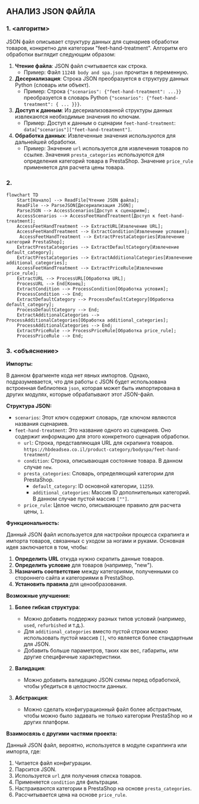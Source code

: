## АНАЛИЗ JSON ФАЙЛА

### 1. <алгоритм>

JSON файл описывает структуру данных для сценариев обработки товаров, конкретно для категории "feet-hand-treatment". Алгоритм его обработки выглядит следующим образом:

1.  **Чтение файла**: JSON файл считывается как строка.
    *   Пример: Файл `11248 body and spa.json` прочитан в переменную.
2.  **Десериализация**: Строка JSON преобразуется в структуру данных Python (словарь или объект).
    *   Пример: Строка `{"scenarios": {"feet-hand-treatment": ...}}` преобразуется в словарь Python `{"scenarios": {"feet-hand-treatment": { ... }}}`.
3.  **Доступ к данным**: Из десериализованной структуры данных извлекаются необходимые значения по ключам.
    *   Пример: Доступ к данным о сценарии `feet-hand-treatment`: `data["scenarios"]["feet-hand-treatment"]`.
4.  **Обработка данных**: Извлеченные значения используются для дальнейшей обработки.
    *   Пример: Значение `url` используется для извлечения товаров по ссылке. Значения `presta_categories` используются для определения категорий товара в PrestaShop. Значение `price_rule` применяется для расчета цены товара.

### 2. <mermaid>

```mermaid
flowchart TD
    Start[Начало] --> ReadFile[Чтение JSON файла];
    ReadFile --> ParseJSON[Десериализация JSON];
    ParseJSON --> AccessScenarios[Доступ к сценариям];
    AccessScenarios --> AccessFeetHandTreatment[Доступ к feet-hand-treatment];
    AccessFeetHandTreatment --> ExtractURL[Извлечение URL];
    AccessFeetHandTreatment --> ExtractCondition[Извлечение условия];
     AccessFeetHandTreatment --> ExtractPrestaCategories[Извлечение категорий PrestaShop];
    ExtractPrestaCategories --> ExtractDefaultCategory[Извлечение default_category];
    ExtractPrestaCategories --> ExtractAdditionalCategories[Извлечение additional_categories];
    AccessFeetHandTreatment --> ExtractPriceRule[Извлечение price_rule];
    ExtractURL --> ProcessURL[Обработка URL];
    ProcessURL --> End[Конец];
    ExtractCondition --> ProcessCondition[Обработка условия];
    ProcessCondition --> End;
    ExtractDefaultCategory --> ProcessDefaultCategory[Обработка default_category];
    ProcessDefaultCategory --> End;
    ExtractAdditionalCategories --> ProcessAdditionalCategories[Обработка additional_categories];
    ProcessAdditionalCategories --> End;
    ExtractPriceRule --> ProcessPriceRule[Обработка price_rule];
    ProcessPriceRule --> End;
```

### 3. <объяснение>

**Импорты:**

В данном фрагменте кода нет явных импортов. Однако, подразумевается, что для работы с JSON будет использована встроенная библиотека `json`, которая может быть импортирована в других модулях, которые обрабатывают этот JSON-файл.

**Структура JSON:**

-   `scenarios`: Этот ключ содержит словарь, где ключом являются названия сценариев.
-   `feet-hand-treatment`: Это название одного из сценариев. Оно содержит информацию для этого конкретного сценария обработки.
    -   `url`: Строка, представляющая URL для скрапинга товаров. `https://hbdeadsea.co.il/product-category/bodyspa/feet-hand-treatment/`
    -   `condition`: Строка, описывающая состояние товара. В данном случае `new`.
    -   `presta_categories`: Словарь, определяющий категории для PrestaShop.
        -   `default_category`: ID основной категории,  `11259`.
        -   `additional_categories`: Массив ID дополнительных категорий. В данном случае пустой массив `[""]`.
    -   `price_rule`: Целое число, описывающее правило для расчета цены, `1`.

**Функциональность:**

Данный JSON файл используется для настройки процесса скрапинга и импорта товаров, связанных с уходом за ногами и руками. Основная идея заключается в том, чтобы:

1.  **Определить URL** откуда нужно скрапить данные товаров.
2.  **Определить условие** для товаров (например, "new").
3.  **Назначить соответствие** между категориями, полученными со стороннего сайта и категориями в PrestaShop.
4.  **Установить правила** для ценообразования.

**Возможные улучшения:**

1.  **Более гибкая структура**:
    -   Можно добавить поддержку разных типов условий (например, `used`, `refurbished` и т.д.).
    -   Для `additional_categories` вместо пустой строки можно использовать пустой массив `[]`, что является более стандартным для JSON.
    -   Добавить больше параметров, таких как вес, габариты, или другие специфичные характеристики.

2.  **Валидация**:
    -   Можно добавить валидацию JSON схемы перед обработкой, чтобы убедиться в целостности данных.
3.  **Абстракция**:
     -   Можно сделать конфигурационный файл более абстрактным, чтобы можно было задавать не только категории PrestaShop но и других платформ.

**Взаимосвязь с другими частями проекта:**

Данный JSON файл, вероятно, используется в модуле скраппинга или импорта, где:

1.  Читается файл конфигурации.
2.  Парсится JSON.
3.  Используется `url` для получения списка товаров.
4.  Применяется `condition` для фильтрации.
5.  Настраиваются категории в PrestaShop на основе `presta_categories`.
6.  Рассчитывается цена на основе `price_rule`.
